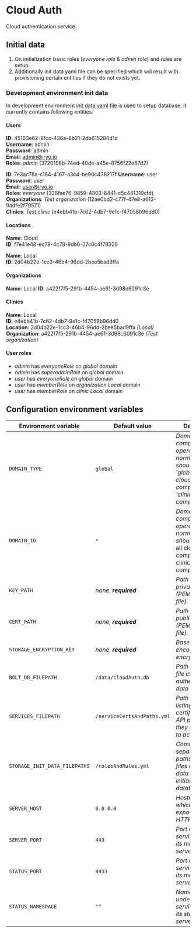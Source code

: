 # Cloud Auth

Cloud authentication service.

## Initial data

1. On initialization basic roles (*everyone role* & *admin role*) and rules are setup.
2. Additionally init data yaml file can be specified which will result with provisioning certain entities if they do not exists yet. 

### Development environment init data

In development environment [init data yaml file](./storageInitData.yml) is used to setup database. 
It currently contains following entities:

#### Users
**ID**: 45163e62-8fcc-436e-8b21-2db615284d1d  
**Username**: admin  
**Password**: admin  
**Email**: admin@iryo.io  
**Roles**: *admin* (3720198b-74ed-40de-a45e-8756f22e67d2)     

**ID**: 7e3ac78a-c164-4167-a3c4-be90c438217f
**Username**: user  
**Password**: user  
**Email**: user@iryo.io  
**Roles**: *everyone* (338fae76-9859-4803-8441-c5c441319cfd)   
**Organizations**: *Test organization* (12ae0bd2-c77f-47e8-a612-9adfe2f70571)  
**Clinics**: *Test clinic* (e4ebb41b-7c62-4db7-9e1c-f47058b96dd0)  

#### Locations
**Name**: Cloud  
**ID**: f7e41e48-ec79-4c78-9db6-37c0c4f78326   

**Name**: Local  
**ID**: 2d04b22e-1cc3-46b4-96dd-2bee5bad9ffa  

#### Organizations
**Name**: Local
**ID**: a422f7f5-291b-4454-ae61-3d98c6091c3e   

#### Clinics
**Name**: Local  
**ID**: e4ebb41b-7c62-4db7-9e1c-f47058b96dd0  
**Location**: 2d04b22e-1cc3-46b4-96dd-2bee5bad9ffa *(Local)*  
**Organization**: a422f7f5-291b-4454-ae61-3d98c6091c3e *(Test organization)*  

#### User roles
- *admin* has *everyoneRole* on *global* domain
- *admin* has *superadminRole* on *global* domain
- *user* has *everyoneRole* on *global* domain
- *user* has *memberRole* on *organization Local* domain
- *user* has *memberRole* on *clinic Local* domain

## Configuration environment variables
Environment variable | Default value | Description
-----------| ------------| -------------
`DOMAIN_TYPE` | `global` | *Domain in which component is operating, normally it should be 'global' for all cloud components and 'clinic' for local components.*
`DOMAIN_ID` | `*` |  *Domain in which component is operating, normally it should be '*' for all cloud components and clinic ID for local components.*
`KEY_PATH` | *none*, ***required*** | *Path to service's private key (PEM-formatted file).*
`CERT_PATH` | *none*, ***required*** | *Path to service's public key (PEM-formatted file).*
`STORAGE_ENCRYPTION_KEY` |  *none*, ***required*** | *Base64-encoded storage encryption key.*
`BOLT_DB_FILEPATH` | `/data/cloudAuth.db` | *Path to Bolt DB file in which authentication data are stored.*
`SERVICES_FILEPATH` | `/serviceCertsAndPaths.yml` | *Path to YAML file listing services certificates and API paths that they are allowed to access.*
`STORAGE_INIT_DATA_FILEPATHS` | `/rolesAndRules.yml` | *Comma-separated list of paths to YAML files containing data to be initialized in database.*
`SERVER_HOST` | `0.0.0.0` | *Hostname under which service exposes its HTTP servers.*
`SERVER_PORT` | `443` | *Port under which service exposes its main HTTP server.*
`STATUS_PORT` | `4433` | *Port under which service exposes its metrics HTTP server.*
`STATUS_NAMESPACE` | `""` | *Namespace/path under which service exposes its status HTTP server.*
